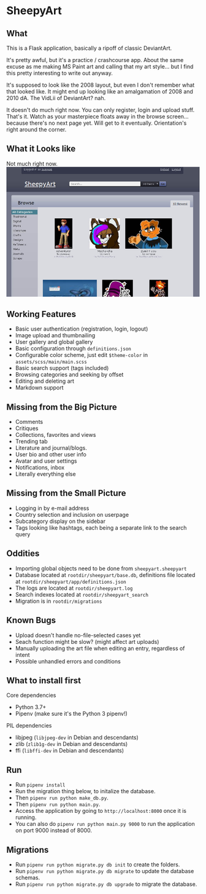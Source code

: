 # SheepyArt

## What
This is a Flask application, basically a ripoff of classic DeviantArt.

It's pretty awful, but it's a practice / crashcourse app. About the same
excuse as me making MS Paint art and calling that my art style... but
I find this pretty interesting to write out anyway.

It's supposed to look like the 2008 layout, but even I don't remember
what that looked like. It might end up looking like an amalgamation of
2008 and 2010 dA. The VidLii of DeviantArt? nah.

It doesn't do much right now. You can only register, login and upload stuff.
That's it. Watch as your masterpiece floats away in the browse screen...
because there's no next page yet. Will get to it eventually. Orientation's
right around the corner.

## What it Looks like
Not much right now.
![SheepyArt](screenshot1275.jpg)

## Working Features
  * Basic user authentication (registration, login, logout)
  * Image upload and thumbnailing
  * User gallery and global gallery
  * Basic configuration through `definitions.json`
  * Configurable color scheme, just edit `$theme-color` in `assets/scss/main/main.scss`
  * Basic search support (tags included)
  * Browsing categories and seeking by offset
  * Editing and deleting art
  * Markdown support

## Missing from the Big Picture
  * Comments
  * Critiques
  * Collections, favorites and views
  * Trending tab
  * Literature and journal/blogs.
  * User bio and other user info
  * Avatar and user settings
  * Notifications, inbox
  * Literally everything else

## Missing from the Small Picture
  * Logging in by e-mail address
  * Country selection and inclusion on userpage
  * Subcategory display on the sidebar
  * Tags looking like hashtags, each being a separate link to the search query

## Oddities
  * Importing global objects need to be done from `sheepyart.sheepyart`
  * Database located at `rootdir/sheepyart/base.db`, definitions file located at `rootdir/sheepyart/app/definitions.json`
  * The logs are located at `rootdir/sheepyart.log`
  * Search indexes located at `rootdir/sheepyart_search`
  * Migration is in `rootdir/migrations`

## Known Bugs
  * Upload doesn't handle no-file-selected cases yet
  * Seach function might be slow? (might affect art uploads)
  * Manually uploading the art file when editing an entry, regardless of intent
  * Possible unhandled errors and conditions

## What to install first
Core dependencies
  * Python 3.7+
  * Pipenv (make sure it's the Python 3 pipenv!)

PIL dependencies
  * libjpeg (`libjpeg-dev` in Debian and descendants)
  * zlib (`zlib1g-dev` in Debian and descendants)
  * ffi (`libffi-dev` in Debian and descendants)

## Run
  * Run `pipenv install`
  * Run the migration thing below, to initalize the database.
  * Then `pipenv run python make_db.py`.
  * Then `pipenv run python main.py`.
  * Access the application by going to `http://localhost:8000` once
    it is running.
  * You can also do `pipenv run python main.py 9000` to run the application on port 9000 instead of 8000.

## Migrations
  * Run `pipenv run python migrate.py db init` to create the folders.
  * Run `pipenv run python migrate.py db migrate` to update the database schemas.
  * Run `pipenv run python migrate.py db upgrade` to migrate the database.
